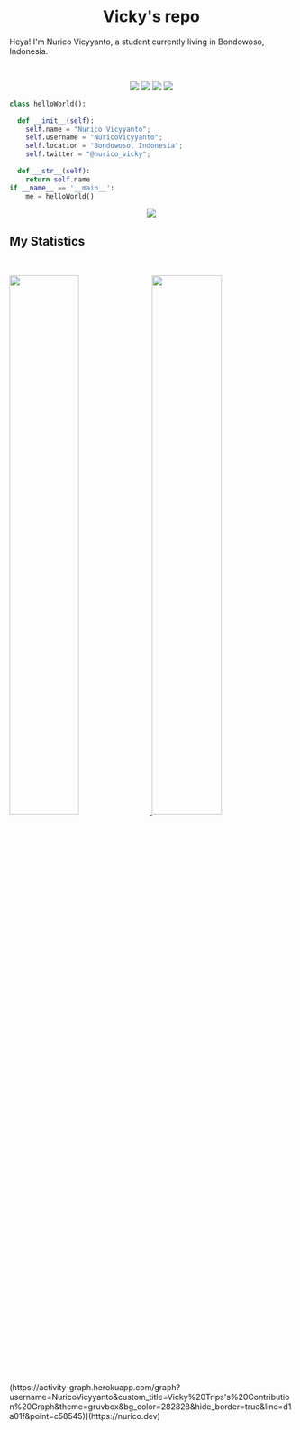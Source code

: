 <h1 align="center">
  <b>Vicky's repo</b>
</h1>

Heya! I'm Nurico Vicyyanto, a student currently living in Bondowoso, Indonesia.

<br>

<p>
<div align="center">
  <img src="https://img.shields.io/badge/-HTML-c58545?style=for-the-badge&logo=html5&logoColor=c58545&labelColor=282828">
  <img src="https://img.shields.io/badge/-CSS-d1a01f?style=for-the-badge&logo=css3&logoColor=d1a01f&labelColor=282828">
  <img src="https://img.shields.io/badge/-Python-98b982?style=for-the-badge&logo=python&logoColor=98b982&labelColor=282828">
  <img src="https://img.shields.io/badge/-PHP-3146cc?style=for-the-badge&logo=php&logoColor=3146cc&labelColor=282828">
</div>
</p>

```python
class helloWorld():
    
  def __init__(self):
    self.name = "Nurico Vicyyanto";
    self.username = "NuricoVicyyanto";
    self.location = "Bondowoso, Indonesia";
    self.twitter = "@nurico_vicky";
  
  def __str__(self):
    return self.name
if __name__ == '__main__':
    me = helloWorld()
```

<div align="center">
  <a href="#">
    <img src="https://readme-spotify-tingz.vercel.app/api/now-playing">
  </a>
</div>


## My Statistics

<br/>
<p align="left">
  <a href="https://abhigyantrips.dev/">
  <img width="49.5%" src="https://github-readme-stats.vercel.app/api?username=NuricoVicyyanto&show_icons=true&theme=gruvbox&hide_border=true" />
    <img width="49.5%" src="https://github-readme-streak-stats.herokuapp.com/?user=NuricoVicyyanto&theme=gruvbox&hide_border=true" />
  </a>
</p>
<br>
(https://activity-graph.herokuapp.com/graph?username=NuricoVicyyanto&custom_title=Vicky%20Trips's%20Contribution%20Graph&theme=gruvbox&bg_color=282828&hide_border=true&line=d1a01f&point=c58545)](https://nurico.dev)
